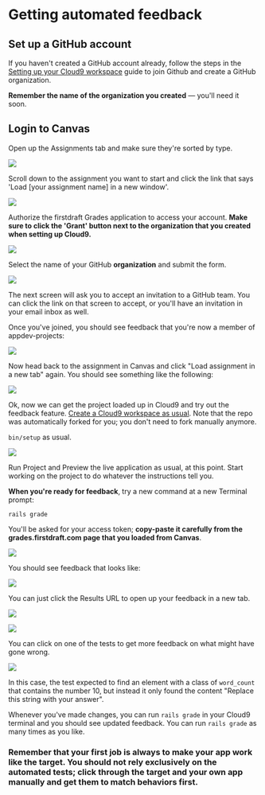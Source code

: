 # Getting automated feedback

## Set up a GitHub account

If you haven't created a GitHub account already, follow the steps in the [Setting up your Cloud9 workspace](setting-up-your-cloud9-workspace.md) guide to join Github and create a GitHub organization.

**Remember the name of the organization you created** — you'll need it soon.

## Login to Canvas

Open up the Assignments tab and make sure they're sorted by type.

![](/assets/login-canvas.png)

Scroll down to the assignment you want to start and click the link that says 'Load [your assignment name] in a new window'.

![](/assets/load-assignment.png)

Authorize the firstdraft Grades application to access your account. **Make sure to click the 'Grant' button next to the organization that you created when setting up Cloud9.**

![](/assets/authorize-first-draft.png)

Select the name of your GitHub **organization** and submit the form.

![](/assets/add-github-org-name.png)

The next screen will ask you to accept an invitation to a GitHub team. You can click the link on that screen to accept, or you'll have an invitation in your email inbox as well.

Once you've joined, you should see feedback that you're now a member of appdev-projects:

![](/assets/github-joined-org-feedback.png)

Now head back to the assignment in Canvas and click "Load assignment in a new tab" again. You should see something like the following:

![](/assets/grade-setup-instructions.png)

Ok, now we can get the project loaded up in Cloud9 and try out the feedback feature. [Create a Cloud9 workspace as usual]((getting-started-with-cloud9.md)
). Note that the repo was automatically forked for you; you don't need to fork manually anymore.

`bin/setup` as usual.

![](/assets/bin-setup.png)

Run Project and Preview the live application as usual, at this point. Start working on the project to do whatever the instructions tell you.

**When you're ready for feedback**, try a new command at a new Terminal prompt:

```
rails grade
```

You'll be asked for your access token; **copy-paste it carefully from the grades.firstdraft.com page that you loaded from Canvas**.

![](/assets/rails-grade.png)

You should see feedback that looks like:

![](/assets/rails-grade-feedback.png)

You can just click the Results URL to open up your feedback in a new tab. 

![](/assets/rails-grade-click-url.png)

![](/assets/rails-grade-results.png)

You can click on one of the tests to get more feedback on what might have gone wrong.

![](/assets/rails-grade-results-details.png)

In this case, the test expected to find an element with a class of `word_count` that contains the number 10, but instead it only found the content "Replace this string with your answer". 

Whenever you've made changes, you can run `rails grade` in your Cloud9 terminal and you should see updated feedback.  You can run `rails grade` as many times as you like.

### Remember that your first job is always to make your app work like the target. You should not rely exclusively on the automated tests; click through the target and your own app manually and get them to match behaviors first.
